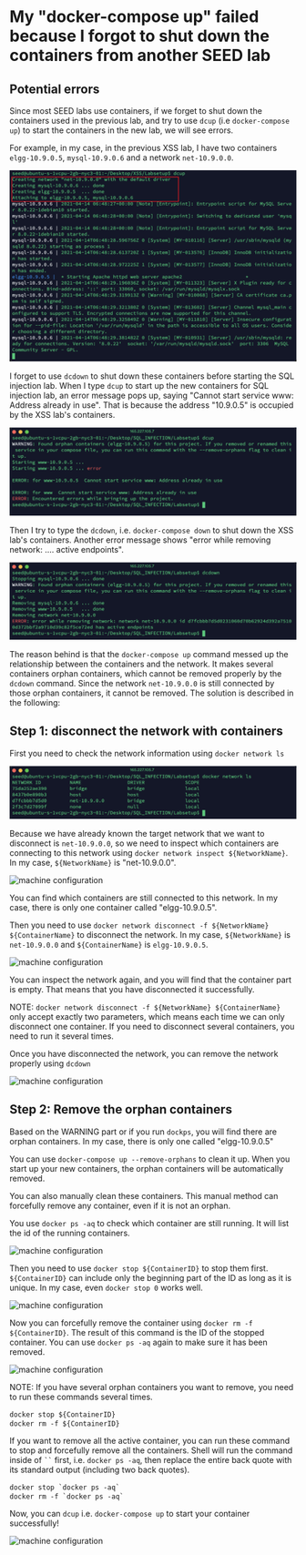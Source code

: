 # My "docker-compose up" failed because I forgot to shut down the containers from another SEED lab

## Potential errors

Since most SEED labs use containers, if we forget to shut down
the containers used in the previous lab, and try to
use `dcup` (i.e `docker-compose up`) to start the containers in
the new lab, we will see errors.

For example, in my case, in the previous XSS lab, I have two containers
`elgg-10.9.0.5`, `mysql-10.9.0.6` and a network `net-10.9.0.0`.

![machine configuration](../Figs/XSSContainerNetwork.png)

I forget to use ```dcdown``` to shut down these containers before starting the SQL
injection lab. When I type ```dcup``` to start up the new containers
for SQL injection lab, an error message pops up, saying
"Cannot start service www: Address already in use".
That is because the address "10.9.0.5" is occupied by the XSS lab's containers.

![machine configuration](../Figs/AddressUseError.png)

Then I try to type the ```dcdown```, i.e. ```docker-compose down``` to shut
down the XSS lab's containers. Another error message shows "error while
removing network: .... active endpoints".

![machine configuration](../Figs/NetworkActive.png)

The reason behind is that the ```docker-compose up``` command messed up the
relationship between the containers and the network. It makes several containers orphan
containers, which cannot be removed properly by the ```dcdown``` command. Since
the network `net-10.9.0.0` is still connected by those orphan containers, it
cannot be removed. The solution is described in the following:

## Step 1: disconnect the network with containers

First you need to check the network information using ```docker network ls ```

![machine configuration](../Figs/NetworkLs.png)


Because we have already known the target network that we want to disconnect is
`net-10.9.0.0`, so we need to inspect which containers are connecting to this
network using ```docker network inspect ${NetworkName}```. In my case,
```${NetworkName}``` is "net-10.9.0.0".

![machine configuration](../Figs/NetworkInspect.png)

You can find which containers are still connected to this network. In my case,
there is only one container called "elgg-10.9.0.5".

Then you need to use ```docker network disconnect -f ${NetworkName} ${ContainerName}```
to disconnect the network. In my case, ```${NetworkName}```
is `net-10.9.0.0` and ```${ContainerName}``` is `elgg-10.9.0.5`.

![machine configuration](../Figs/NetworkDisconnectSucc.png)

You can inspect the network again, and you will find that the container part is empty.
That means that you have disconnected it successfully.

NOTE: ```docker network disconnect -f ${NetworkName} ${ContainerName}```
only accept exactly two parameters, which means each time we can only disconnect one container.
If you need to disconnect several containers, you need to run it several times.

Once you have disconnected the network, you can remove the network properly using ```dcdown```

![machine configuration](../Figs/NetworkRemove.png)


## Step 2: Remove the orphan containers

Based on the WARNING part or if you run ```dockps```, you will find there are
orphan containers. In my case, there is only one called "elgg-10.9.0.5"

You can use ```docker-compose up --remove-orphans``` to clean it up.
When you start up your new containers, the orphan containers will be automatically removed.

You can also manually clean these containers. This manual method can forcefully remove any container,
even if it is not an orphan.

You use ```docker ps -aq``` to check which container are still running. It will list the id of
the running containers.

![machine configuration](../Figs/DockerPs.png)

Then you need to use ```docker stop ${ContainerID}``` to stop them first. ```${ContainerID}```
can include only the beginning part of the ID as long as it is unique.
In my case, even ```docker stop 0``` works well.

![machine configuration](../Figs/StopContainer.png)

Now you can forcefully remove the container using ```docker rm -f ${ContainerID}```.
The result of this command is the ID of the stopped container.
You can use ```docker ps -aq``` again to make sure it has been removed.

![machine configuration](../Figs/RemoveContainer.png)

NOTE: If you have several orphan containers you want to remove, you need to run these commands several times.
```
docker stop ${ContainerID}
docker rm -f ${ContainerID}
```

If you want to remove all the active container, you can run these command to stop and forcefully remove all the containers. Shell will run the command inside of ``` `` ``` first, i.e. ```docker ps -aq```, then replace the entire back quote with its standard output (including two back quotes). 

```
docker stop `docker ps -aq`
docker rm -f `docker ps -aq`
```

Now, you can ```dcup``` i.e. ```docker-compose up``` to start your container successfully!

![machine configuration](../Figs/success.png)

